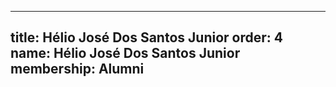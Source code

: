 ---
  title: Hélio José Dos Santos Junior
  order: 4
  name: Hélio José Dos Santos Junior
  membership: Alumni
  ---
  